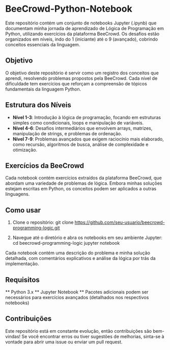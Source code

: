 # BeeCrowd-Python-Notebook

Este repositório contém um conjunto de notebooks Jupyter (.ipynb) que documentam minha jornada de aprendizado de Lógica de Programação em Python, utilizando exercícios da plataforma BeeCrowd. Os desafios estão organizados em níveis, indo do 1 (iniciante) até o 9 (avançado), cobrindo conceitos essenciais da linguagem.

## Objetivo
O objetivo deste repositório é servir como um registro dos conceitos que aprendi, resolvendo problemas propostos pela BeeCrowd. Cada nível de dificuldade tem exercícios que reforçam a compreensão de tópicos fundamentais da linguagem Python.

## Estrutura dos Níveis

* **Nível 1-3**: Introdução à lógica de programação, focando em estruturas simples como condicionais, loops e manipulação de variáveis.
* **Nível 4-6**: Desafios intermediários que envolvem arrays, matrizes, manipulação de strings, e problemas de ordenação.
* **Nível 7-9**: Problemas avançados que exigem raciocínio mais elaborado, como recursão, algoritmos de busca, análise de complexidade e otimização.

## Exercícios da BeeCrowd
Cada notebook contém exercícios extraídos da plataforma BeeCrowd, que abordam uma variedade de problemas de lógica. Embora minhas soluções estejam escritas em Python, os conceitos podem ser aplicados a outras linguagens.

## Como usar
1. Clone o repositório:
git clone https://github.com/seu-usuario/beecrowd-programming-logic.git

2. Navegue até o diretório e abra os notebooks em seu ambiente Jupyter:
cd beecrowd-programming-logic
jupyter notebook

Cada notebook contém uma descrição do problema e minha solução detalhada, com comentários explicativos e análise da lógica por trás da implementação.

## Requisitos
** Python 3.x
** Jupyter Notebook
** Pacotes adicionais podem ser necessários para exercícios avançados (detalhados nos respectivos notebooks)

## Contribuições
Este repositório está em constante evolução, então contribuições são bem-vindas! Se você encontrar erros ou tiver sugestões de melhorias, sinta-se à vontade para abrir uma issue ou enviar um pull request.
